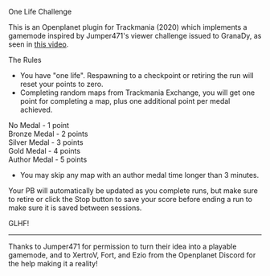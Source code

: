One Life Challenge

This is an Openplanet plugin for Trackmania (2020) which implements a gamemode inspired by Jumper471's viewer challenge issued to GranaDy, as seen in [this video](https://www.youtube.com/watch?v=VRhDQmoTmz4). 

The Rules

- You have "one life". Respawning to a checkpoint or retiring the run will reset your points to zero.
- Completing random maps from Trackmania Exchange, you will get one point for completing a map, plus one additional point per medal achieved.

No Medal - 1 point  
Bronze Medal - 2 points  
Silver Medal - 3 points  
Gold Medal - 4 points  
Author Medal - 5 points  

- You may skip any map with an author medal time longer than 3 minutes.

Your PB will automatically be updated as you complete runs, but make sure to retire or click the Stop button to save your score before ending a run to make sure it is saved between sessions.

GLHF!

---

Thanks to Jumper471 for permission to turn their idea into a playable gamemode, and to XertroV, Fort, and Ezio from the Openplanet Discord for the help making it a reality!
